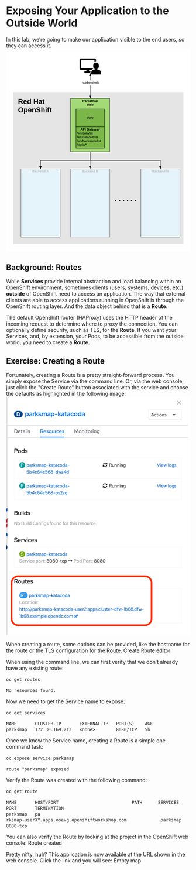 # Exposing Your Application to the Outside World

In this lab, we’re going to make our application visible to the end users, so they can access it.
![Application architecture](https://github.com/bhandaru/nationalparks-labs/blob/master/images/exposing%20app%20arch.png)

## Background: Routes

While **Services** provide internal abstraction and load balancing within an OpenShift environment, sometimes clients (users, systems, devices, etc.) **outside** of OpenShift need to access an application. The way that external clients are able to access applications running in OpenShift is through the OpenShift routing layer. And the data object behind that is a **Route**.

The default OpenShift router (HAProxy) uses the HTTP header of the incoming request to determine where to proxy the connection. You can optionally define security, such as TLS, for the **Route**. If you want your Services, and, by extension, your Pods, to be accessible from the outside world, you need to create a **Route**.

## Exercise: Creating a Route

Fortunately, creating a Route is a pretty straight-forward process. You simply expose the Service via the command line. Or, via the web console, just click the "Create Route" button associated with the service and choose the defaults as highlighted in the following image:
![Create Route](https://github.com/bhandaru/nationalparks-labs/blob/master/images/Routes.png)

When creating a route, some options can be provided, like the hostname for the route or the TLS configuration for the Route.
Create Route editor

When using the command line, we can first verify that we don’t already have any existing route:

```
oc get routes
```
```
No resources found.
```

Now we need to get the Service name to expose:

```
oc get services
```
```
NAME       CLUSTER-IP       EXTERNAL-IP   PORT(S)    AGE
parksmap   172.30.169.213   <none>        8080/TCP   5h
```

Once we know the Service name, creating a Route is a simple one-command task:

```
oc expose service parksmap
```
```
route "parksmap" exposed
```

Verify the Route was created with the following command:
```
oc get route
```
```
NAME       HOST/PORT                            PATH      SERVICES   PORT       TERMINATION
parksmap   pa
rksmap-userXY.apps.osevg.openshiftworkshop.com             parksmap   8080-tcp
```

You can also verify the Route by looking at the project in the OpenShift web console:
Route created

Pretty nifty, huh? This application is now available at the URL shown in the web console. Click the link and you will see:
Empty map

